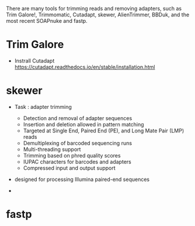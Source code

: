 There are many tools for trimming reads and removing adapters, such as Trim Galore!, Trimmomatic, Cutadapt, skewer, AlienTrimmer, BBDuk, and the most recent SOAPnuke and fastp.

# Trim Galore

* Instrall Cutadapt <https://cutadapt.readthedocs.io/en/stable/installation.html>



# skewer

* Task : adapter trimming
    * Detection and removal of adapter sequences
    * Insertion and deletion allowed in pattern matching
    * Targeted at Single End, Paired End (PE), and Long Mate Pair (LMP) reads
    * Demultiplexing of barcoded sequencing runs
    * Multi-threading support
    * Trimming based on phred quality scores
    * IUPAC characters for barcodes and adapters
    * Compressed input and output support

* designed for processing IIlumina paired-end sequences
* 






# fastp



